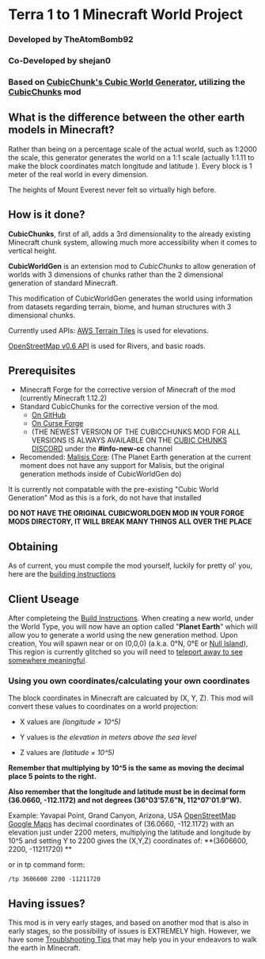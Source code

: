 # Terra 1 to 1 Minecraft World Project
### Developed by TheAtomBomb92
### Co-Developed by shejan0
### Based on [CubicChunk's Cubic World Generator](https://github.com/OpenCubicChunks/CubicWorldGen/), utilizing the [CubicChunks](https://github.com/OpenCubicChunks/CubicChunks) mod





## What is the difference between the other earth models in Minecraft?
Rather than being on a percentage scale of the actual world, such as 1:2000 the scale, this generator generates the world on a 1:1 scale (actually 1:1.11 to make the block coordinates match longitude and latitude ). Every block is 1 meter of the real world in every dimension. 

The heights of Mount Everest never felt so virtually high before.



## How is it done?
**CubicChunks**, first of all, adds a 3rd dimensionality to the already existing Minecraft chunk system, allowing much more accessibility when it comes to vertical height. 

**CubicWorldGen** is an extension mod to *CubicChunks* to allow generation of worlds with 3 dimensions of chunks rather than the 2 dimensional generation of standard Minecraft.

This modification of CubicWorldGen generates the world using information from datasets regarding terrain, biome, and human structures with 3 dimensional chunks.

Currently used APIs:
[AWS Terrain Tiles](https://registry.opendata.aws/terrain-tiles/) is used for elevations.

[OpenStreetMap v0.6 API](https://wiki.openstreetmap.org/wiki/API_v0.6) is used for Rivers, and basic roads.

## Prerequisites

- Minecraft Forge for the corrective version of Minecraft of the mod (currently Minecraft 1.12.2)
- Standard CubicChunks for the corrective version of the mod.
  - [On GitHub](https://github.com/OpenCubicChunks/CubicChunks)
  - [On Curse Forge](https://www.curseforge.com/minecraft/mc-mods/opencubicchunks)
  - (THE NEWEST VERSION OF THE CUBICCHUNKS MOD FOR ALL VERSIONS IS ALWAYS AVAILABLE ON THE [CUBIC CHUNKS DISCORD](https://discord.gg/kMfWg9m) under the **#info-new-cc** channel
- Recomended: [Malisis Core](https://www.curseforge.com/minecraft/mc-mods/malisiscore):  (The Planet Earth generation at the current moment does not have any support for Malisis, but the original generation methods inside of CubicWorldGen do)

It is currently not compatable with the pre-existing "Cubic World Generation" Mod as this is a fork, do not have that installed

**DO NOT HAVE THE ORIGINAL CUBICWORLDGEN MOD IN YOUR FORGE MODS DIRECTORY, IT WILL BREAK MANY THINGS ALL OVER THE PLACE**

## Obtaining

As of current, you must compile the mod yourself, luckily for pretty ol' you, here are the [building instructions](BUILD_INSTRUCTIONS.md)

## Client Useage
After completeing the [Build Instructions](BUILD_INSTRUCTIONS.md). When creating a new world, under the World Type, you will now have an option called "**Planet Earth**" which will allow you to generate a world using the new generation method.
Upon creation, You will spawn near or on (0,0,0) (a.k.a. 0°N, 0°E or [Null Island](https://www.youtube.com/watch?v=bjvIpI-1w84)), This region is currently glitched so you will need to [teleport away to see somewhere meaningful](COOL_LOCATIONS.md).

### Using you own coordinates/calculating your own coordinates
The block coordinates in Minecraft are calcuated by (X, Y, Z). This mod will convert these values to coordinates on a world projection:
- X values are *(longitude × 10^5)*

- Y values is *the elevation in meters above the sea level*

- Z values are *(latitude × 10^5)*

**Remember that multiplying by 10^5 is the same as moving the decimal place 5 points to the right.**

**Also remember that the longitude and latitude must be in decimal form (36.0660, -112.1172) and not degrees (36°03'57.6"N, 112°07'01.9"W).**

Example: Yavapai Point, Grand Canyon, Arizona, USA [OpenStreetMap](https://www.openstreetmap.org/#map=16/36.0660/-112.1172) [Google Maps](https://www.google.com/maps/place/Yavapai+Point/@36.0660043,-112.1193887,17z)
has decimal coordinates of (36.0660, -112.1172) with an elevation just under 2200 meters, multiplying the latitude and longitude by 10^5 and setting Y to 2200  gives the (X,Y,Z) coordinates of:
**(3606600, 2200, -11211720) **

or in tp command form: 
```
/tp 3606600 2200 -11211720
```



## Having issues?

This mod is in very early stages, and based on another mod that is also in early stages, so the possibility of issues is EXTREMELY high. However, we have some [Troublshooting Tips](TROUBLESHOOT.md) that may help you in your endeavors to walk the earth in Minecraft.

